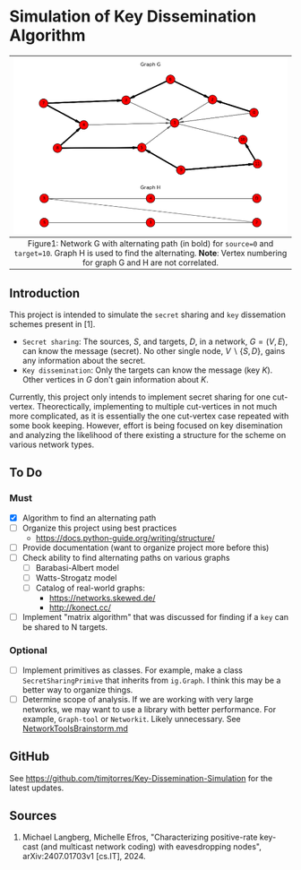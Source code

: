 # Simulation of Key Dissemination Algorithm

| ![](images/small_network_with_alt_path.png) |
|:--:|
| Figure1: Network G with alternating path (in bold) for `source=0` and `target=10`. Graph H is used to find the alternating. **Note**: Vertex numbering for graph G and H are not correlated. |

## Introduction

This project is intended to simulate the `secret` sharing and `key` dissemation schemes present in [1].

* `Secret sharing`: The sources, $S$, and targets, $D$, in a network, $G=(V,E)$, can know the message (secret). No other single node, $V\backslash \{S,D\}$, gains any information about the secret. 
* `Key dissemination`: Only the targets can know the message (key $K$). Other vertices in $G$ don't gain information about $K$.

Currently, this project only intends to implement secret sharing for one cut-vertex. Theorectically, implementing to multiple cut-vertices in not much more complicated, as it is essentially the one cut-vertex case repeated with some book keeping. However, effort is being focused on key disemination and analyzing the likelihood of there existing a structure for the scheme on various network types.

## To Do

### Must

- [x] Algorithm to find an alternating path
- [ ] Organize this project using best practices 
  - https://docs.python-guide.org/writing/structure/
- [ ] Provide documentation (want to organize project more before this)
- [ ] Check ability to find alternating paths on various graphs
  - [ ] Barabasi-Albert model
  - [ ] Watts-Strogatz model
  - [ ] Catalog of real-world graphs: 
    - https://networks.skewed.de/
    - http://konect.cc/
- [ ] Implement "matrix algorithm" that was discussed for finding if a `key` can be shared to N targets.

### Optional

- [ ] Implement primitives as classes. For example, make a class `SecretSharingPrimive` that inherits from `ig.Graph`. I think this may be a better way to organize things.
- [ ] Determine scope of analysis. If we are working with very large networks, we may want to use a library with better performance. For example, `Graph-tool` or `Networkit`. Likely unnecessary. See [NetworkToolsBrainstorm.md](NetworkToolsBrainstorm.md)

## GitHub

See https://github.com/timjtorres/Key-Dissemination-Simulation for the latest updates.

## Sources

1. Michael Langberg, Michelle Efros, "Characterizing positive-rate key-cast (and multicast network coding) with eavesdropping nodes", arXiv:2407.01703v1 [cs.IT], 2024.
